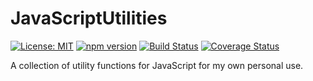 # JavaScriptUtilities

[![License: MIT](https://img.shields.io/badge/License-MIT-yellow.svg)](https://opensource.org/licenses/MIT)
[![npm version](https://badge.fury.io/js/javascriptutilities.svg)](https://badge.fury.io/js/javascriptutilities)
[![Build Status](https://travis-ci.org/protoman92/JavaScriptUtilities.svg?branch=master)](https://travis-ci.org/protoman92/JavaScriptUtilities)
[![Coverage Status](https://coveralls.io/repos/github/protoman92/JavaScriptUtilities/badge.svg?branch=master&dummy=true)](https://coveralls.io/github/protoman92/JavaScriptUtilities?branch=master&dummy=true)

A collection of utility functions for JavaScript for my own personal use.
